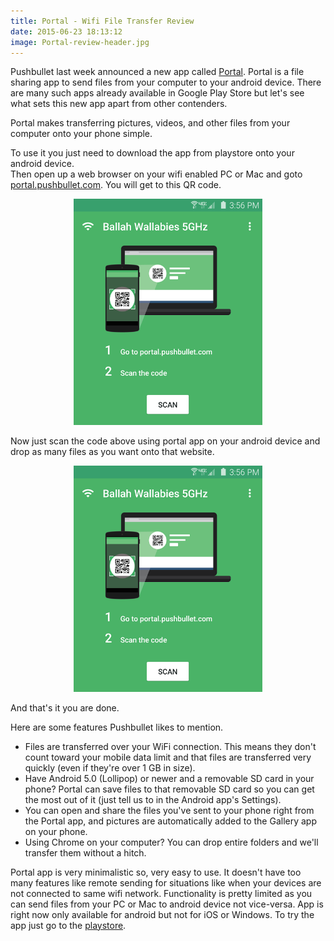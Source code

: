 ```yaml
---
title: Portal - Wifi File Transfer Review
date: 2015-06-23 18:13:12
image: Portal-review-header.jpg
---
```


<p class="intro"><span class="dropcap">P</span>ushbullet last week announced a new app called <a href="https://play.google.com/store/apps/details?id=com.pushbullet.android.portal&hl=en">Portal</a>. Portal is a file sharing app to send files from your computer to your android device. There are many such apps already available in Google Play Store but let's see what sets this new app apart from other contenders. </p>

<p>Portal makes transferring pictures, videos, and other files from your computer onto your phone simple.</p>
<p>To use it you just need to download the app from playstore onto your android device.<br>Then open up a web browser on your wifi enabled PC or Mac and goto <a href="portal.pushbullet.com">portal.pushbullet.com</a>. You will get to this QR code.</p>

<div style="width: 60%; margin: 10px auto;"><img src="/assets/blog-img/portal-scan-qr.png" alt="QR code"></div>

<p>Now just scan the code above using portal app on your android device and drop as many files as you want onto that website.</p>

<div style="width: 60%; margin: 10px auto;"><img src="/assets/blog-img/portal-scan-qr.png" alt="scan QR"></div>

<p>And that's it you are done.</p>
<p>Here are some features Pushbullet likes to mention.</p>
<ul>
	<li>Files are transferred over your WiFi connection. This means they don't count toward your mobile data limit and that files are transferred very quickly (even if they're over 1 GB in size).</li>
    <li>Have Android 5.0 (Lollipop) or newer and a removable SD card in your phone? Portal can save files to that removable SD card so you can get the most out of it (just tell us to in the Android app's Settings).</li>
    <li>You can open and share the files you've sent to your phone right from the Portal app, and pictures are automatically added to the Gallery app on your phone.</li>
    <li>Using Chrome on your computer? You can drop entire folders and we'll transfer them without a hitch.</li>
</ul>
<p>Portal app is very minimalistic so, very easy to use. It doesn't have too many features like remote sending for situations like when your devices are not connected to same wifi network. Functionality is pretty limited as you can send files from your PC or Mac to android device not vice-versa. App is right now only available for android but not for iOS or Windows. To try the app just go to the <a href="https://play.google.com/store/apps/details?id=com.pushbullet.android.portal&hl=en">playstore</a>.</p>
